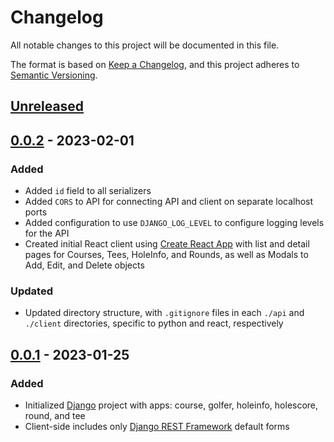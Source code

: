 # Changelog

All notable changes to this project will be documented in this file.

The format is based on [Keep a Changelog](https://keepachangelog.com/en/1.0.0/),
and this project adheres to [Semantic Versioning](https://semver.org/spec/v2.0.0.html).

## [Unreleased]

## [0.0.2] - 2023-02-01

### Added

- Added `id` field to all serializers
- Added `CORS` to API for connecting API and client on separate localhost ports
- Added configuration to use `DJANGO_LOG_LEVEL` to configure logging levels for the API
- Created initial React client using [Create React App](https://github.com/facebook/create-react-app) with list and detail pages for Courses, Tees, HoleInfo, and Rounds, as well as Modals to Add, Edit, and Delete objects

### Updated

- Updated directory structure, with `.gitignore` files in each `./api` and `./client` directories, specific to python and react, respectively

## [0.0.1] - 2023-01-25

### Added

- Initialized [Django](https://www.djangoproject.com/) project with apps: course, golfer, holeinfo, holescore, round, and tee
- Client-side includes only [Django REST Framework](https://www.django-rest-framework.org/) default forms

[unreleased]: https://github.com/olivierlacan/keep-a-changelog/compare/0.0.2...HEAD
[0.0.2]: https://github.com/olivierlacan/keep-a-changelog/releases/tag/0.0.2
[0.0.1]: https://github.com/olivierlacan/keep-a-changelog/releases/tag/0.0.1

